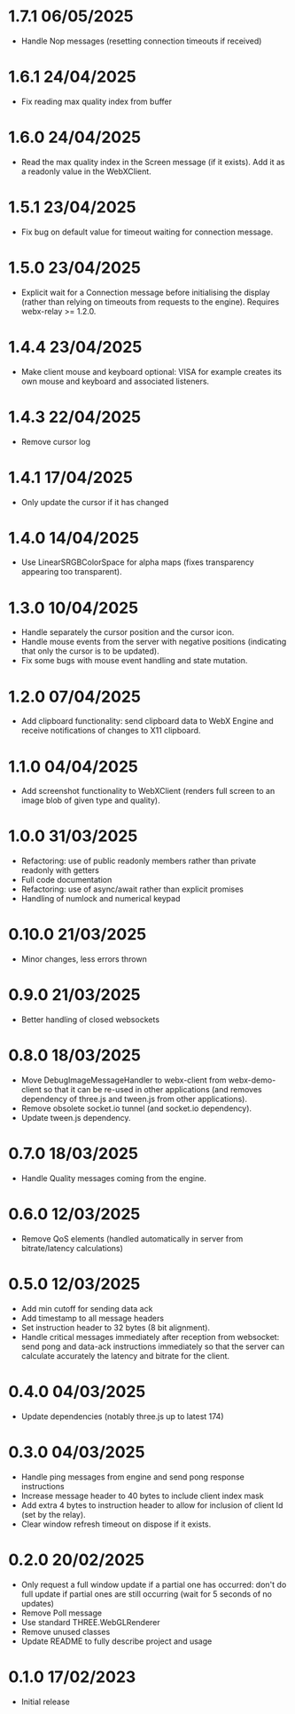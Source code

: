 1.7.1 06/05/2025
================
 * Handle Nop messages (resetting connection timeouts if received)

1.6.1 24/04/2025
================
 * Fix reading max quality index from buffer

1.6.0 24/04/2025
================
 * Read the max quality index in the Screen message (if it exists). Add it as a readonly value in the WebXClient.

1.5.1 23/04/2025
================
 * Fix bug on default value for timeout waiting for connection message.

1.5.0 23/04/2025
================
 * Explicit wait for a Connection message before initialising the display (rather than relying on timeouts from requests to the engine). Requires webx-relay >= 1.2.0.

1.4.4 23/04/2025
================
 * Make client mouse and keyboard optional: VISA for example creates its own mouse and keyboard and associated listeners.

1.4.3 22/04/2025
================
 * Remove cursor log

1.4.1 17/04/2025
================
 * Only update the cursor if it has changed

1.4.0 14/04/2025
================
 * Use LinearSRGBColorSpace for alpha maps (fixes transparency appearing too transparent).

1.3.0 10/04/2025
================
  * Handle separately the cursor position and the cursor icon. 
  * Handle mouse events from the server with negative positions (indicating that only the cursor is to be updated). 
  * Fix some bugs with mouse event handling and state mutation.

1.2.0 07/04/2025
================
  * Add clipboard functionality: send clipboard data to WebX Engine and receive notifications of changes to X11 clipboard.

1.1.0 04/04/2025
================
  * Add screenshot functionality to WebXClient (renders full screen to an image blob of given type and quality).

1.0.0 31/03/2025
================
 * Refactoring: use of public readonly members rather than private readonly with getters
 * Full code documentation
 * Refactoring: use of async/await rather than explicit promises
 * Handling of numlock and numerical keypad

0.10.0 21/03/2025
=================
 * Minor changes, less errors thrown

0.9.0 21/03/2025
================
 * Better handling of closed websockets

0.8.0 18/03/2025
================
 * Move DebugImageMessageHandler to webx-client from webx-demo-client so that it can be re-used in other applications (and removes dependency of three.js and tween.js from other applications). 
 * Remove obsolete socket.io tunnel (and socket.io dependency).
 * Update tween.js dependency. 

0.7.0 18/03/2025
================
 * Handle Quality messages coming from the engine.

0.6.0 12/03/2025
================
 * Remove QoS elements (handled automatically in server from bitrate/latency calculations)

0.5.0 12/03/2025
================
 * Add min cutoff for sending data ack
 * Add timestamp to all message headers
 * Set instruction header to 32 bytes (8 bit alignment). 
 * Handle critical messages immediately after reception from websocket: send pong and data-ack instructions immediately so that the server can calculate accurately the latency and bitrate for the client.

0.4.0 04/03/2025
================
 * Update dependencies (notably three.js up to latest 174)

0.3.0 04/03/2025
================
 * Handle ping messages from engine and send pong response instructions
 * Increase message header to 40 bytes to include client index mask
 * Add extra 4 bytes to instruction header to allow for inclusion of client Id (set by the relay).
 * Clear window refresh timeout on dispose if it exists.

0.2.0 20/02/2025
================
 * Only request a full window update if a partial one has occurred: don't do full update if partial ones are still occurring (wait for 5 seconds of no updates)
 * Remove Poll message
 * Use standard THREE.WebGLRenderer
 * Remove unused classes
 * Update README to fully describe project and usage

0.1.0 17/02/2023
================
 * Initial release
